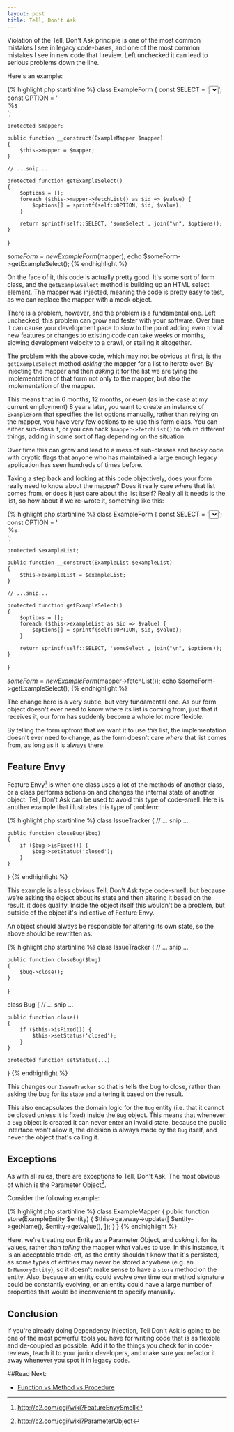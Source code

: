 ```yaml
---
layout: post
title: Tell, Don't Ask
---
```


Violation of the Tell, Don't Ask principle is one of the most common mistakes I see in legacy code-bases, and one of the most common mistakes I see in new code that I review.  Left unchecked it can lead to serious problems down the line.

Here's an example:

{% highlight php startinline %}
class ExampleForm
{
    const SELECT = '<select name="%s">%s</select>';
    const OPTION = '<option value="%s">%s</option>';

    protected $mapper;

    public function __construct(ExampleMapper $mapper)
    {
        $this->mapper = $mapper;
    }

    // ...snip...

    protected function getExampleSelect()
    {
        $options = [];
        foreach ($this->mapper->fetchList() as $id => $value) {
            $options[] = sprintf(self::OPTION, $id, $value);
        }

        return sprintf(self::SELECT, 'someSelect', join("\n", $options));
    }
}

$someForm = new ExampleForm($mapper);
echo $someForm->getExampleSelect();
{% endhighlight %}

On the face of it, this code is actually pretty good.  It's some sort of form class, and the `getExampleSelect` method is building up an HTML select element.  The mapper was injected, meaning the code is pretty easy to test, as we can replace the mapper with a mock object.

There is a problem, however, and the problem is a fundamental one.  Left unchecked, this problem can grow and fester with your software.  Over time it can cause your development pace to slow to the point adding even trivial new features or changes to existing code can take weeks or months, slowing development velocity to a crawl, or stalling it altogether.

The problem with the above code, which may not be obvious at first, is the `getExampleSelect` method _asking_ the mapper for a list to iterate over. By injecting the mapper and then _asking_ it for the list we are tying the implementation of that form not only to the mapper, but also the implementation of the mapper.

This means that in 6 months, 12 months, or even (as in the case at my current employment) 8 years later, you want to create an instance of `ExampleForm` that specifies the list options manually, rather than relying on the mapper, you have very few options to re-use this form class.  You can either sub-class it, or you can hack `$mapper->fetchList()` to return different things, adding in some sort of flag depending on the situation.

Over time this can grow and lead to a mess of sub-classes and hacky code with cryptic flags that anyone who has maintained a large enough legacy application has seen hundreds of times before.

Taking a step back and looking at this code objectively, does your form really need to know about the mapper?  Does it really care _where_ that list comes from, or does it just care about the list itself?  Really all it needs is the list, so how about if we re-wrote it, something like this:

{% highlight php startinline %}
class ExampleForm
{
    const SELECT = '<select name="%s">%s</select>';
    const OPTION = '<option value="%s">%s</option>';

    protected $exampleList;

    public function __construct(ExampleList $exampleList)
    {
        $this->exampleList = $exampleList;
    }

    // ...snip...

    protected function getExampleSelect()
    {
        $options = [];
        foreach ($this->exampleList as $id => $value) {
            $options[] = sprintf(self::OPTION, $id, $value);
        }

        return sprintf(self::SELECT, 'someSelect', join("\n", $options));
    }
}

$someForm = new ExampleForm($mapper->fetchList());
echo $someForm->getExampleSelect();
{% endhighlight %}

The change here is a very subtle, but very fundamental one.  As our form object doesn't ever need to know where its list is coming from, just that it receives it, our form has suddenly become a whole lot more flexible.

By telling the form upfront that we want it to use _this_ list, the implementation doesn't ever need to change, as the form doesn't care _where_ that list comes from, as long as it is always there.

Feature Envy
------------

Feature Envy[^1] is when one class uses a lot of the methods of another class, or a class performs actions on and changes the internal state of another object.  Tell, Don't Ask can be used to avoid this type of code-smell.  Here is another example that illustrates this type of problem:

{% highlight php startinline %}
class IssueTracker
{
    // ... snip ...

    public function closeBug($bug)
    {
        if ($bug->isFixed()) {
            $bug->setStatus('closed');
        }
    }
}
{% endhighlight %}

This example is a less obvious Tell, Don't Ask type code-smell, but because we're asking the object about its state and then altering it based on the result, it does qualify.  Inside the object itself this wouldn't be a problem, but outside of the object it's indicative of Feature Envy.

An object should always be responsible for altering its own state, so the above should be rewritten as:

{% highlight php startinline %}
class IssueTracker
{
    // ... snip ...

    public function closeBug($bug)
    {
        $bug->close();
    }
}

class Bug
{
    // ... snip ...

    public function close()
    {
        if ($this->isFixed()) {
            $this->setStatus('closed');
        }
    }

    protected function setStatus(...)
}
{% endhighlight %}

This changes our `IssueTracker` so that is tells the bug to close, rather than asking the bug for its state and altering it based on the result.

This also encapsulates the domain logic for the `Bug` entity (i.e. that it cannot be closed unless it is fixed) inside the `Bug` object.  This means that whenever a `Bug` object is created it can never enter an invalid state, because the public interface won't allow it, the decision is always made by the `Bug` itself, and never the object that's calling it.

Exceptions
----------

As with all rules, there are exceptions to Tell, Don't Ask.  The most obvious of which is the Parameter Object[^2].

Consider the following example:

{% highlight php startinline %}
class ExampleMapper
{
    public function store(ExampleEntity $entity)
    {
        $this->gateway->update([
            $entity->getName(),
            $entity->getValue(),
        ]);
    }
}
{% endhighlight %}

Here, we're treating our Entity as a Parameter Object, and  _asking_ it for its values, rather than _telling_ the mapper what values to use.  In this instance, it is an acceptable trade-off, as the entity shouldn't know that it's persisted, as some types of entities may never be stored anywhere (e.g. an `InMemoryEntity`), so it doesn't make sense to have a `store` method on the entity. Also, because an entity could evolve over time our method signature could be constantly evolving, or an entity could have a large number of properties that would be inconvenient to specify manually.

Conclusion
----------

If you're already doing Dependency Injection, Tell Don't Ask is going to be one of the most powerful tools you have for writing code that is as flexible and de-coupled as possible.  Add it to the things you check for in code-reviews, teach it to your junior developers, and make sure you refactor it away whenever you spot it in legacy code.

##Read Next:

* [Function vs Method vs Procedure](/2013/09/27/function-method-procedure.html)

[^1]: http://c2.com/cgi/wiki?FeatureEnvySmell
[^2]: http://c2.com/cgi/wiki?ParameterObject
